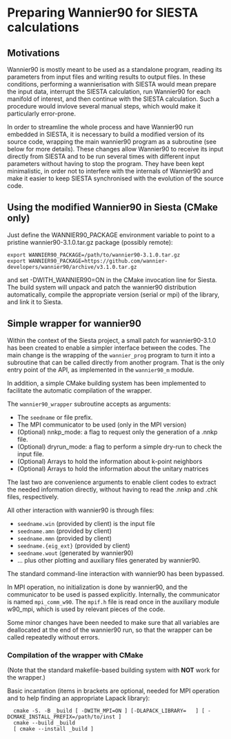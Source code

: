 Preparing Wannier90 for SIESTA calculations
===========================================


Motivations
-----------

Wannier90 is mostly meant to be used as a standalone program, reading
its parameters from input files and writing results to output
files. In these conditions, performing a wannierisation with SIESTA
would mean prepare the input data, interrupt the SIESTA calculation,
run Wannier90 for each manifold of interest, and then continue with
the SIESTA calculation. Such a procedure would invlove several manual
steps, which would make it particularly error-prone.

In order to streamline the whole process and have Wannier90 run
embedded in SIESTA, it is necessary to build a modified version of its
source code, wrapping the main wannier90 program as a subroutine (see
below for more details). These changes allow Wannier90 to receive its
input directly from SIESTA and to be run several times with different
input parameters without having to stop the program. They have been
kept minimalistic, in order not to interfere with the internals of
Wannier90 and make it easier to keep SIESTA synchronised with the
evolution of the source code.


Using the modified Wannier90 in Siesta (CMake only)
---------------------------------------------------

Just define the WANNIER90_PACKAGE environment variable to point to
a pristine wannier90-3.1.0.tar.gz package (possibly remote):

    export WANNIER90_PACKAGE=/path/to/wannier90-3.1.0.tar.gz
    export WANNIER90_PACKAGE=https://github.com/wannier-developers/wannier90/archive/v3.1.0.tar.gz

and set -DWITH_WANNIER90=ON in the CMake invocation line for
Siesta. The build system will unpack and patch the wannier90
distribution automatically, compile the appropriate version
(serial or mpi) of the library, and link it to Siesta.

Simple wrapper for wannier90
----------------------------

Within the context of the Siesta project, a small patch for
wannier90-3.1.0 has been created to enable a simpler interface between
the codes. The main change is the wrapping of the ``wannier_prog``
program to turn it into a subroutine that can be called directly from
another program. That is the only entry point of the API, as
implemented in the ``wannier90_m`` module.

In addition, a simple CMake building system has been implemented to facilitate
the automatic compilation of the wrapper.

The ``wannier90_wrapper`` subroutine accepts as arguments:

* The ``seedname`` or file prefix.
* The MPI communicator to be used (only in the MPI version)
* (Optional) nnkp_mode: a flag to request only the generation of a .nnkp file.
* (Optional) dryrun_mode: a flag to perform a simple dry-run to check the input file.
* (Optional) Arrays to hold the information about k-point neighbors
* (Optional) Arrays to hold the information about the unitary matrices

The last two are convenience arguments to enable client codes to extract the needed information
directly, without having to read the .nnkp and .chk files, respectively.

All other interaction with wannier90 is through files:

* ``seedname.win`` (provided by client) is the input file
* ``seedname.amn`` (provided by client) 
* ``seedname.mmn`` (provided by client)
* ``seedname.{eig_ext}`` (provided by client)
* ``seedname.wout`` (generated by wannier90)
*  ... plus other plotting and auxiliary files generated by wannier90.

The standard command-line interaction with wannier90 has been bypassed.

In MPI operation, no initialization is done by wannier90, and the communicator to be used is
passed explicitly. Internally, the communicator is named ``mpi_comm_w90``. The ``mpif.h`` file
is read once in the auxiliary module w90_mpi, which is used by relevant pieces of the code.

Some minor changes have been needed to make sure that all variables are deallocated at the end
of the wannier90 run, so that the wrapper can be called repeatedly without errors.

### Compilation of the wrapper with CMake

(Note that the standard makefile-based building system with **NOT** work for the wrapper.)

Basic incantation (items in brackets are optional, needed for MPI operation and to help finding
an appropriate Lapack library):

```
  cmake -S. -B _build [ -DWITH_MPI=ON ] [-DLAPACK_LIBRARY=   ] [ -DCMAKE_INSTALL_PREFIX=/path/to/inst ]
  cmake --build _build
  [ cmake --install _build ]
```

  

